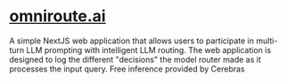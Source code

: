 # [omniroute.ai](https://omniroute.ai/)
A simple NextJS web application that allows users to participate in multi-turn LLM prompting with intelligent LLM routing. The web application is designed to log the different "decisions" the model router made as it processes the input query. Free inference provided by Cerebras
